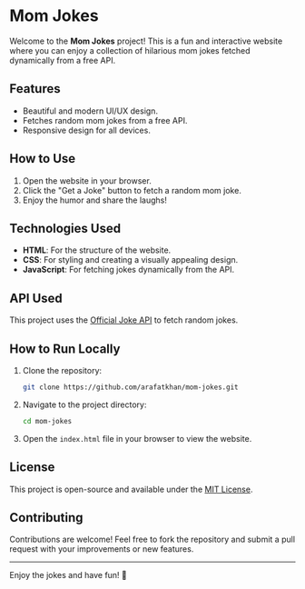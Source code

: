 # Mom Jokes

Welcome to the **Mom Jokes** project! This is a fun and interactive website where you can enjoy a collection of hilarious mom jokes fetched dynamically from a free API.

## Features
- Beautiful and modern UI/UX design.
- Fetches random mom jokes from a free API.
- Responsive design for all devices.

## How to Use
1. Open the website in your browser.
2. Click the "Get a Joke" button to fetch a random mom joke.
3. Enjoy the humor and share the laughs!

## Technologies Used
- **HTML**: For the structure of the website.
- **CSS**: For styling and creating a visually appealing design.
- **JavaScript**: For fetching jokes dynamically from the API.

## API Used
This project uses the [Official Joke API](https://official-joke-api.appspot.com/) to fetch random jokes.

## How to Run Locally
1. Clone the repository:
   ```bash
   git clone https://github.com/arafatkhan/mom-jokes.git
   ```
2. Navigate to the project directory:
   ```bash
   cd mom-jokes
   ```
3. Open the `index.html` file in your browser to view the website.

## License
This project is open-source and available under the [MIT License](LICENSE).

## Contributing
Contributions are welcome! Feel free to fork the repository and submit a pull request with your improvements or new features.

---
Enjoy the jokes and have fun! 🎉